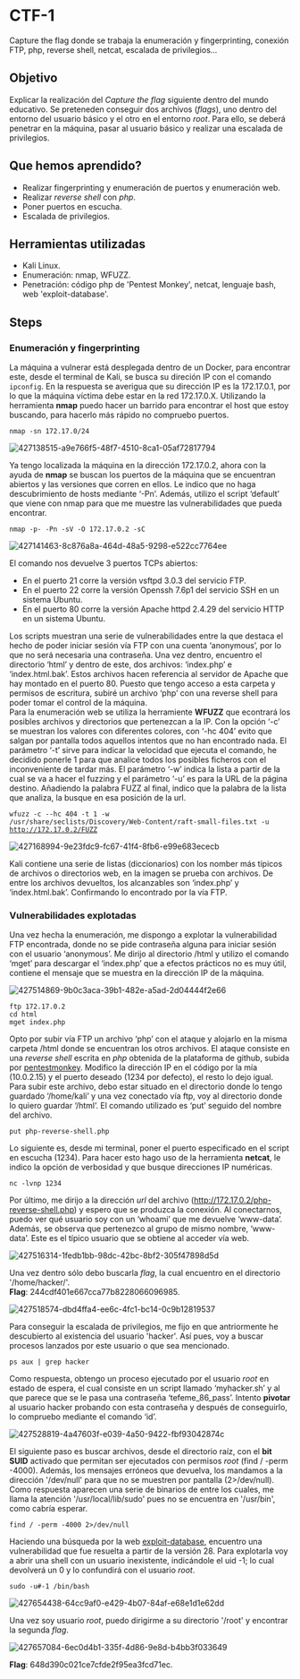 # CTF-1
Capture the flag donde se trabaja la enumeración y fingerprinting, conexión FTP, php, reverse shell, netcat, escalada de privilegios... 

## Objetivo

Explicar la realización del _Capture the flag_ siguiente dentro del mundo educativo. Se preteneden conseguir dos archivos (_flags_), uno dentro del entorno del usuario básico y el otro en el entorno _root_. Para ello, se deberá penetrar en la máquina, pasar al usuario básico y realizar una escalada de privilegios.

## Que hemos aprendido?

- Realizar fingerprinting y enumeración de puertos y enumeración web.
- Realizar *reverse shell* con *php*.
- Poner puertos en escucha.
- Escalada de privilegios.

## Herramientas utilizadas

- Kali Linux.
- Enumeración: nmap, WFUZZ.
- Penetración: código php de 'Pentest Monkey', netcat, lenguaje bash, web 'exploit-database'. 

## Steps

### Enumeración y fingerprinting

La máquina a vulnerar está desplegada dentro de un Docker, para encontrar este, desde el terminal de Kali, se busca su direción IP con el comando <code>ipconfig</code>. En la respuesta se averigua que su dirección IP es la 172.17.0.1, por lo que la máquina víctima debe estar en la red 172.17.0.X. Utilizando la herramienta __nmap__ puedo hacer un barrido para encontrar el host que estoy buscando, para hacerlo más rápido no compruebo puertos.  

<code>nmap -sn 172.17.0/24</code>  

![427138515-a9e766f5-48f7-4510-8ca1-05af72817794](https://github.com/user-attachments/assets/383ace90-df56-4fbd-b715-5f5f726caf92)

Ya tengo localizada la máquina en la dirección 172.17.0.2, ahora con la ayuda de __nmap__ se buscan los puertos de la máquina que se encuentran abiertos y las versiones que corren en ellos. Le indico que no haga descubrimiento de hosts mediante ‘-Pn’. Además, utilizo el script ‘default’ que viene con nmap para que me muestre las vulnerabilidades que pueda encontrar.  

<code>nmap -p- -Pn -sV -O 172.17.0.2 -sC</code>  

![427141463-8c876a8a-464d-48a5-9298-e522cc7764ee](https://github.com/user-attachments/assets/4621faeb-9571-4a84-a347-830406e729f3)

El comando nos devuelve 3 puertos TCPs abiertos:
- En el puerto 21 corre la versión vsftpd 3.0.3 del servicio FTP.
- En el puerto 22 corre la versión Openssh 7.6p1 del servicio SSH en un sistema Ubuntu.
- En el puerto 80 corre la versión Apache httpd 2.4.29 del servicio HTTP en un sistema Ubuntu.

Los scripts muestran una serie de vulnerabilidades entre la que destaca el hecho de poder iniciar sesión vía FTP con una cuenta ‘anonymous’, por lo que no será necesaria una contraseña. Una vez dentro, encuentro el directorio ‘html’ y dentro de este, dos archivos: ‘index.php’ e ‘index.html.bak’. Estos archivos hacen referencia al servidor de Apache que hay montado en el puerto 80. Puesto que tengo acceso a esta carpeta y permisos de escritura, subiré un archivo ‘php’ con una reverse shell para poder tomar el control de la máquina.  
Para la enumeración web se utiliza la herramiente __WFUZZ__ que econtrará los posibles archivos y directorios que pertenezcan a la IP. Con la opción ‘-c’ se muestran los valores con diferentes colores, con ‘-hc 404’ evito que salgan por pantalla todos aquellos intentos que no han encontrado nada. El parámetro ‘-t’ sirve para indicar la velocidad que ejecuta el comando, he decidido ponerle 1 para que analice todos los posibles ficheros con el inconveniente de tardar más. El parámetro ‘-w’ indica la lista a partir de la cual se va a hacer el fuzzing y el parámetro ‘-u’ es para la URL de la página destino. Añadiendo la palabra FUZZ al final, indico que la palabra de la lista que analiza, la busque en esa posición de la url.  

<code>wfuzz -c --hc 404 -t 1 -w /usr/share/seclists/Discovery/Web-Content/raft-small-files.txt -u http://172.17.0.2/FUZZ</code>  

![427168994-9e23fdc9-fc67-41f4-8fb6-e99e683ececb](https://github.com/user-attachments/assets/f49331ae-24e6-4ffc-8009-b237acb12157)

Kali contiene una serie de listas (diccionarios) con los nomber más típicos de archivos o directorios web, en la imagen se prueba con archivos. De entre los archivos devueltos, los alcanzables son ‘index.php’ y ‘index.html.bak’. Confirmando lo encontrado por la vía FTP.

### Vulnerabilidades explotadas
Una vez hecha la enumeración, me dispongo a explotar la vulnerabilidad FTP encontrada, donde no se pide contraseña alguna para iniciar sesión con el usuario ‘anonymous’. Me dirijo al directorio /html y utilizo el comando ‘mget’ para descargar el ‘index.php’ que a efectos prácticos no es muy útil, contiene el mensaje que se muestra en la dirección IP de la máquina.  

![427514869-9b0c3aca-39b1-482e-a5ad-2d04444f2e66](https://github.com/user-attachments/assets/321914e1-f60c-48dd-88ef-958f7eee6181)

<code>ftp 172.17.0.2</code>  
<code>cd html</code>  
<code>mget index.php</code>  

Opto por subir vía FTP un archivo ‘php’ con el ataque y alojarlo en la misma carpeta /html donde se encuentran los otros archivos. El ataque consiste en una _reverse shell_ escrita en *php* obtenida de la plataforma de github, subida por [pentestmonkey](https://github.com/pentestmonkey/php-reverse-shell/blob/master/php-reverse-shell.php). Modifico la dirección IP en el código por la mía (10.0.2.15) y el puerto deseado (1234 por defecto), el resto lo dejo igual. Para subir este archivo, debo estar situado en el directorio donde lo tengo guardado ‘/home/kali’ y una vez conectado vía ftp, voy al directorio donde lo quiero guardar ‘/html’. El comando utilizado es ‘put’ seguido del nombre del archivo.  

<code>put php-reverse-shell.php</code>  

Lo siguiente es, desde mi terminal, poner el puerto especificado en el script en escucha (1234). Para hacer esto hago uso de la herramienta **netcat**, le indico la opción de verbosidad y que busque direcciones IP numéricas.  

<code>nc -lvnp 1234</code>  

Por último, me dirijo a la dirección *url* del archivo (http://172.17.0.2/php-reverse-shell.php) y espero que se produzca la conexión. Al conectarnos, puedo ver qué usuario soy con un ‘whoami’ que me devuelve ‘www-data’. Además, se observa que pertenezco al grupo de mismo nombre, ‘www-data’. Este es el típico usuario que se obtiene al acceder vía web.

![427516314-1fedb1bb-98dc-42bc-8bf2-305f47898d5d](https://github.com/user-attachments/assets/0c79c87e-6701-4cd3-803f-a60e1ed377d6)

Una vez dentro sólo debo buscarla *flag*, la cual encuentro en el directorio '/home/hacker/'.  
**Flag**: 244cdf401e667cca77b8228066096985.  

![427518574-dbd4ffa4-ee6c-4fc1-bc14-0c9b12819537](https://github.com/user-attachments/assets/e4653076-ac0f-489b-9b16-4711d87d9005)

Para conseguir la escalada de privilegios, me fijo en que antriormente he descubierto al existencia del usuario 'hacker'. Así pues, voy a buscar procesos lanzados por este usuario o que sea mencionado.  

<code>ps aux | grep hacker</code>  

Como respuesta, obtengo un proceso ejecutado por el usuario *root* en estado de espera, el cual consiste en un script llamado ‘myhacker.sh’ y al que parece que se le pasa una contraseña ‘tefeme_86_pass’.
Intento **pivotar** al usuario hacker probando con esta contraseña y después de conseguirlo, lo compruebo mediante el comando ‘id’.

![427528819-4a47603f-e039-4a50-9422-fbf93042874c](https://github.com/user-attachments/assets/ae914b8f-a229-4e4f-85ef-b9ae2b797ae6)

El siguiente paso es buscar archivos, desde el directorio raíz, con el **bit SUID** activado que permitan ser ejecutados con permisos *root* (find / -perm -4000). Además, los mensajes erróneos que devuelva, los mandamos a la dirección '/dev/null' para que no se muestren por pantalla (2>/dev/null). Como respuesta aparecen una serie de binarios  de entre los cuales, me llama la atención '/usr/local/lib/sudo' pues no se encuentra en '/usr/bin', como cabría esperar.

<code>find / -perm -4000 2>/dev/null</code>

Haciendo una búsqueda por la web [exploit-database](https://www.exploit-db.com/exploits/47502), encuentro una vulnerabilidad que fue resuelta a partir de la versión 28. Para explotarla voy a abrir una shell con un usuario inexistente, indicándole el uid -1; lo cual devolverá un 0 y lo confundirá con el usuario *root*.

<code>sudo -u#-1 /bin/bash</code>

![427654438-64cc9af0-e429-4b07-84af-e68e1d1e62dd](https://github.com/user-attachments/assets/a8620f84-59cb-49f6-92e6-2f6f2be4a425)

Una vez soy usuario *root*, puedo dirigirme a su directorio '/root' y encontrar la segunda *flag*.

![427657084-6ec0d4b1-335f-4d86-9e8d-b4bb3f033649](https://github.com/user-attachments/assets/bc748004-0c88-4ce4-88a6-5a0b7fd45dcb)

**Flag**: 648d390c021ce7cfde2f95ea3fcd71ec.
